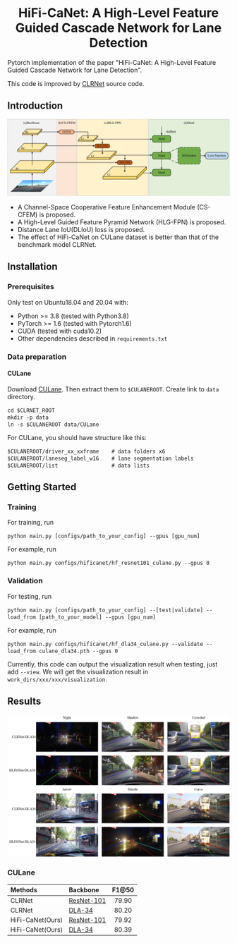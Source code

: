 <div align="center">

# HiFi-CaNet: A High-Level Feature Guided Cascade Network for Lane Detection

</div>



Pytorch implementation of the paper "HiFi-CaNet: A High-Level Feature Guided Cascade Network for Lane Detection".

This code is improved by [CLRNet](https://github.com/Turoad/clrnet) source code.

## Introduction
![HiFi-CaNet](image/Fig.2.jpg)
- A Channel-Space Cooperative Feature Enhancement Module (CS-CFEM) is proposed.
- A High-Level Guided Feature Pyramid Network (HLG-FPN) is proposed.
- Distance Lane IoU(DLIoU) loss is proposed.
- The effect of HiFi-CaNet on CULane dataset is better than that of the benchmark model CLRNet.

## Installation

### Prerequisites
Only test on Ubuntu18.04 and 20.04 with:
- Python >= 3.8 (tested with Python3.8)
- PyTorch >= 1.6 (tested with Pytorch1.6)
- CUDA (tested with cuda10.2)
- Other dependencies described in `requirements.txt`

### Data preparation

#### CULane

Download [CULane](https://xingangpan.github.io/projects/CULane.html). Then extract them to `$CULANEROOT`. Create link to `data` directory.

```Shell
cd $CLRNET_ROOT
mkdir -p data
ln -s $CULANEROOT data/CULane
```

For CULane, you should have structure like this:
```
$CULANEROOT/driver_xx_xxframe    # data folders x6
$CULANEROOT/laneseg_label_w16    # lane segmentation labels
$CULANEROOT/list                 # data lists
```




## Getting Started

### Training
For training, run
```Shell
python main.py [configs/path_to_your_config] --gpus [gpu_num]
```

For example, run
```Shell
python main.py configs/hificanet/hf_resnet101_culane.py --gpus 0
```

### Validation
For testing, run
```Shell
python main.py [configs/path_to_your_config] --[test|validate] --load_from [path_to_your_model] --gpus [gpu_num]
```

For example, run
```Shell
python main.py configs/hificanet/hf_dla34_culane.py --validate --load_from culane_dla34.pth --gpus 0
```

Currently, this code can output the visualization result when testing, just add `--view`.
We will get the visualization result in `work_dirs/xxx/xxx/visualization`.


## Results
![HiFi-CaNet](image/Fig.8.jpg)

[assets]: https://github.com/turoad/CLRNet/releases

### CULane

| Methods          |   Backbone  | F1@50 |
|:-----------------| :---  |:-----:|
 CLRNet           | [ResNet-101][assets] | 79.90 |
 CLRNet           | [DLA-34][assets]     | 80.20 | 
 HiFi-CaNet(Ours) | [ResNet-101][assets] | 79.92 |
 HiFi-CaNet(Ours) | [DLA-34][assets]     | 80.39 | 









